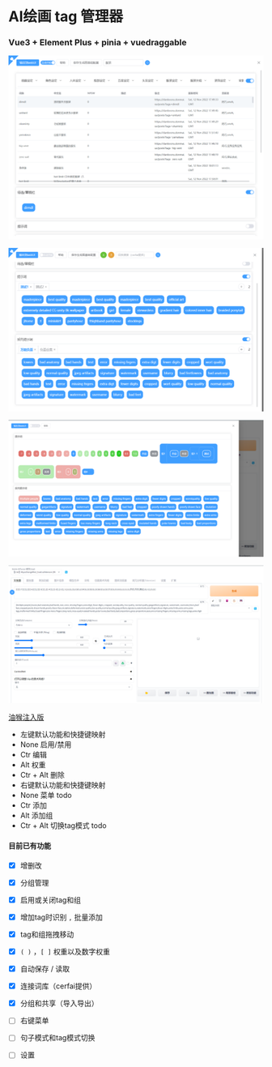 # AI绘画 tag 管理器

### Vue3 + Element Plus + pinia + vuedraggable

![词典](./MarkdownResource/3.png)

![分组](./MarkdownResource/4.png)

![早期版本](./MarkdownResource/1.png)

![早期版本](./MarkdownResource/2.png)

[油猴注入版](https://greasyfork.org/zh-CN/scripts/458675-ai-tag-%E7%BB%98%E7%94%BB%E7%AE%A1%E7%90%86%E5%99%A8-stable-diffusion-%E6%B3%A8%E5%85%A5%E7%89%88)

* 左键默认功能和快捷键映射
* None 启用/禁用
* Ctr 编辑
* Alt 权重
* Ctr + Alt 删除
* 右键默认功能和快捷键映射
* None 菜单 todo
* Ctr 添加
* Alt 添加组
* Ctr + Alt 切换tag模式 todo

#### 目前已有功能

- [x] 增删改

- [x] 分组管理

- [x] 启用或关闭tag和组

- [x] 增加tag时识别 `,` 批量添加

- [x] tag和组拖拽移动

- [x] `( )` ，`[ ]` 权重以及数字权重

- [x] 自动保存 / 读取

- [x] 连接词库（cerfai提供）

- [x] 分组和共享（导入导出）

- [ ] 右键菜单

- [ ] 句子模式和tag模式切换

- [ ] 设置
